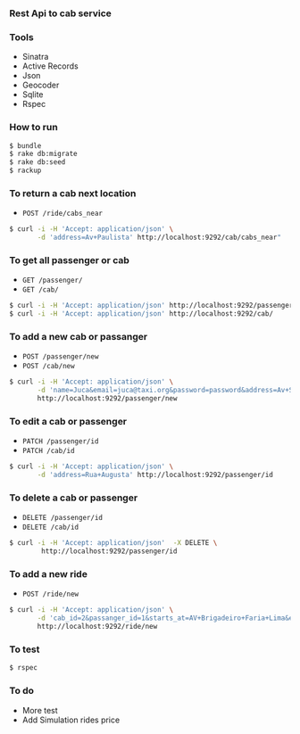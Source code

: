 ### Rest Api to cab service

### Tools
- Sinatra
- Active Records
- Json
- Geocoder
- Sqlite
- Rspec

### How to run

```bash
$ bundle
$ rake db:migrate
$ rake db:seed
$ rackup
```

### To return a cab next location
- `POST /ride/cabs_near`

```bash
$ curl -i -H 'Accept: application/json' \
       -d 'address=Av+Paulista' http://localhost:9292/cab/cabs_near"
```


### To get all passenger or cab
- `GET /passenger/`
- `GET /cab/`

```bash
$ curl -i -H 'Accept: application/json' http://localhost:9292/passenger/
$ curl -i -H 'Accept: application/json' http://localhost:9292/cab/

```

### To add a new cab or passanger
- `POST /passenger/new`
- `POST /cab/new`

```bash
$ curl -i -H 'Accept: application/json' \
       -d 'name=Juca&email=juca@taxi.org&password=password&address=Av+São+João' \
       http://localhost:9292/passenger/new
```

### To edit a cab or passenger
- `PATCH /passenger/id`
- `PATCH /cab/id`

```bash
$ curl -i -H 'Accept: application/json' \
       -d 'address=Rua+Augusta' http://localhost:9292/passenger/id
```


### To delete a cab or passenger
- `DELETE /passenger/id`
- `DELETE /cab/id`

```bash
$ curl -i -H 'Accept: application/json'  -X DELETE \
        http://localhost:9292/passenger/id
```


### To add a new ride
- `POST /ride/new`

```bash
$ curl -i -H 'Accept: application/json' \
       -d 'cab_id=2&passanger_id=1&starts_at=AV+Brigadeiro+Faria+Lima&ends_at=Av+São+João' \
       http://localhost:9292/ride/new
```

### To test

```bash
$ rspec
```
### To do
- More test
- Add Simulation rides price